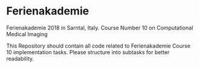 # Ferienakademie
Ferienakademie 2018 in Sarntal, Italy. Course Number 10 on Computational Medical Imaging

This Repository should contain all code related to Ferienakademie Course 10 implementation tasks.
Please structure into subtasks for better readability.
